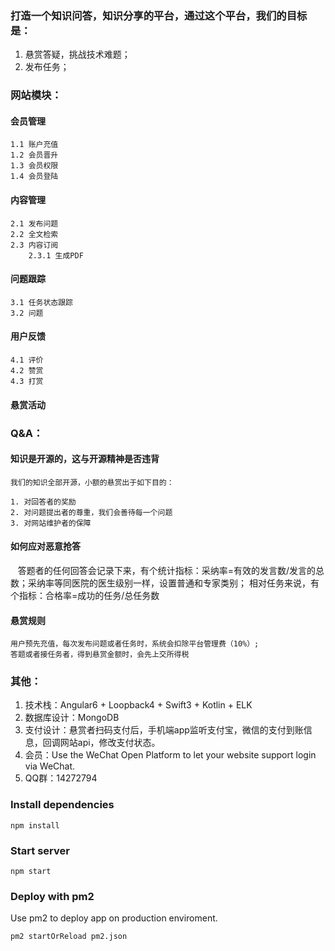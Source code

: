 ### 打造一个知识问答，知识分享的平台，通过这个平台，我们的目标是：

1. 悬赏答疑，挑战技术难题；
2. 发布任务；

### 网站模块：

####  会员管理
	1.1 账户充值
	1.2 会员晋升
	1.3 会员权限
	1.4 会员登陆

#### 内容管理
	2.1 发布问题
	2.2 全文检索
	2.3 内容订阅
		2.3.1 生成PDF
 
#### 问题跟踪
	3.1 任务状态跟踪
	3.2 问题

#### 用户反馈
	4.1 评价
	4.2 赞赏
	4.3 打赏

#### 悬赏活动

 
### Q&A：

####  知识是开源的，这与开源精神是否违背

    我们的知识全部开源，小额的悬赏出于如下目的：

    1. 对回答者的奖励
    2. 对问题提出者的尊重，我们会善待每一个问题
    3. 对网站维护者的保障

####  如何应对恶意抢答

    答题者的任何回答会记录下来，有个统计指标：采纳率=有效的发言数/发言的总数；采纳率等同医院的医生级别一样，设置普通和专家类别；
 	相对任务来说，有个指标：合格率=成功的任务/总任务数 	

####  悬赏规则

	用户预先充值，每次发布问题或者任务时，系统会扣除平台管理费（10%）;
	答题或者接任务者，得到悬赏金额时，会先上交所得税 



### 其他：

1. 技术栈：Angular6 + Loopback4 + Swift3 + Kotlin + ELK
2. 数据库设计：MongoDB
3. 支付设计：悬赏者扫码支付后，手机端app监听支付宝，微信的支付到账信息，回调网站api，修改支付状态。
4. 会员：Use the WeChat Open Platform to let your website support login via WeChat.
5. QQ群：14272794


### Install dependencies

```
npm install
```

### Start server

```
npm start
```

### Deploy with pm2

Use pm2 to deploy app on production enviroment.

```
pm2 startOrReload pm2.json
```